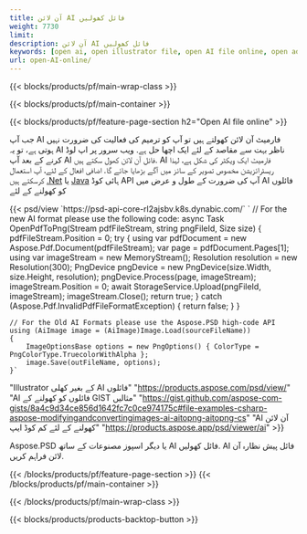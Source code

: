 ```yaml
---
title: آن لائن AI فائل کھولیں
weight: 7730
limit: 
description: آن لائن AI فائل کھولیں
keywords: [open ai, open illustrator file, open AI file online, open adobe illustrator, preview of ai file, ai format open]
url: open-AI-online/
---
```


{{< blocks/products/pf/main-wrap-class >}}


{{< blocks/products/pf/main-container >}}

{{< blocks/products/pf/feature-page-section h2="Open AI file online" >}}
<p>جب آپ AI فارمیٹ آن لائن کھولتے ہیں تو آپ کو ترمیم کی فعالیت کی ضرورت نہیں ہوتی ہے، تو یہ AI ناظر بہت سے مقاصد کے لئے ایک اچھا حل ہے. ویب سرور پر اپ لوڈ کرنے کے بعد آپ AI فائل آن لائن کھول سکتے ہیں. AI فارمیٹ ایک ویکٹر کی شکل ہے، لہذا ریسٹرائزیشن مخصوص تصویر کے سائز میں آگے بڑھایا جائے گا. اضافی افعال کے لئے، آپ استعمال کرسکتے ہیں <a href="/psd/net">.Net</a> یا <a href="/psd/java">Java</a> ہائی کوڈ API آپ کی ضرورت کے طول و عرض میں AI فائلوں کو کھولنے کے لئے</p>
{{< psd/view `https://psd-api-core-rl2ajsbv.k8s.dynabic.com/` 
`	// For the new AI format please use the following code:
	async Task<bool> OpenPdfToPng(Stream pdfFileStream, string pngFileId, Size size)
	{
		pdfFileStream.Position = 0;
		try
		{
			using var pdfDocument = new Aspose.Pdf.Document(pdfFileStream);
			var page = pdfDocument.Pages[1];
			using var imageStream = new MemoryStream();
			Resolution resolution = new Resolution(300);
			PngDevice pngDevice = new PngDevice(size.Width, size.Height, resolution);
			pngDevice.Process(page, imageStream);
			imageStream.Position = 0;
			await StorageService.Upload(pngFileId, imageStream);
			imageStream.Close();
			return true;
		}
		catch (Aspose.Pdf.InvalidPdfFileFormatException)
		{
			return false;
		}
	}
	
	// For the Old AI Formats please use the Aspose.PSD high-code API
	using (AiImage image = (AiImage)Image.Load(sourceFileName))
	{
		ImageOptionsBase options = new PngOptions() { ColorType = PngColorType.TruecolorWithAlpha };
		image.Save(outFileName, options);
	}` 
"Illustrator کے بغیر کھلی AI فائلوں" "https://products.aspose.com/psd/view/" 
"AI فائلوں کو کھولنے کے GIST مثالیں" "https://gist.github.com/aspose-com-gists/8a4c9d34ce856d1642fc7c0ce974175c#file-examples-csharp-aspose-modifyingandconvertingimages-ai-aitopng-aitopng-cs" 
"AI آن لائن کھولنے کے لئے کم کوڈ ایپ" "https://products.aspose.app/psd/viewer/ai" >}}
<p>Aspose.PSD یا دیگر اسپوز مصنوعات کے ساتھ AI فائل کھولیں. AI فائل پیش نظارہ آن لائن فراہم کریں.</p>
{{< /blocks/products/pf/feature-page-section >}}
{{< /blocks/products/pf/main-container >}}


{{< /blocks/products/pf/main-wrap-class >}}

{{< blocks/products/products-backtop-button >}}
